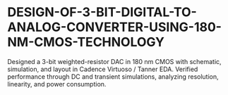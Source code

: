 # DESIGN-OF-3-BIT-DIGITAL-TO-ANALOG-CONVERTER-USING-180-NM-CMOS-TECHNOLOGY
Designed a 3-bit weighted-resistor DAC in 180 nm CMOS with schematic, simulation, and layout in Cadence Virtuoso / Tanner EDA. Verified performance through DC and transient simulations, analyzing resolution, linearity, and power consumption.
